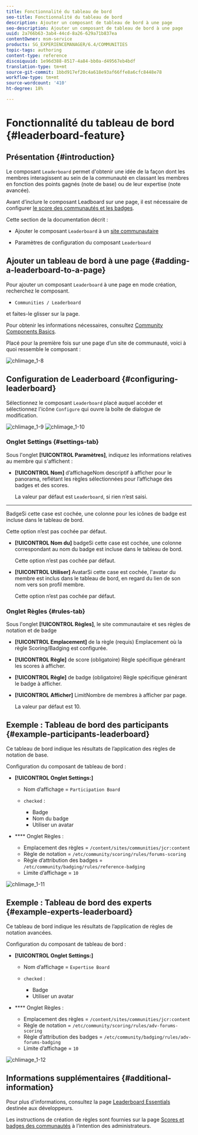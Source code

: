 ```yaml
---
title: Fonctionnalité du tableau de bord
seo-title: Fonctionnalité du tableau de bord
description: Ajouter un composant de tableau de bord à une page
seo-description: Ajouter un composant de tableau de bord à une page
uuid: 2a766b63-3ab4-44cd-8a26-629a71b837ea
contentOwner: msm-service
products: SG_EXPERIENCEMANAGER/6.4/COMMUNITIES
topic-tags: authoring
content-type: reference
discoiquuid: 1e96d388-8517-4a84-bb0a-d49567eb4bdf
translation-type: tm+mt
source-git-commit: 1bbd917ef20c4a618e93af66ffe8a6cfc8448e78
workflow-type: tm+mt
source-wordcount: '410'
ht-degree: 18%

---
```



# Fonctionnalité du tableau de bord {#leaderboard-feature}

## Présentation {#introduction}

Le composant `Leaderboard` permet d&#39;obtenir une idée de la façon dont les membres interagissent au sein de la communauté en classant les membres en fonction des points gagnés (note de base) ou de leur expertise (note avancée).

Avant d’inclure le composant Leadboard sur une page, il est nécessaire de configurer [le score des communautés et les badges](implementing-scoring.md).

Cette section de la documentation décrit :

* Ajouter le composant `Leaderboard` à un [site communautaire](overview.md#community-sites)

* Paramètres de configuration du composant `Leaderboard`

## Ajouter un tableau de bord à une page {#adding-a-leaderboard-to-a-page}

Pour ajouter un composant `Leaderboard` à une page en mode création, recherchez le composant.

* `Communities / Leaderboard`

et faites-le glisser sur la page.

Pour obtenir les informations nécessaires, consultez [Community Components Basics](basics.md).

Placé pour la première fois sur une page d’un site de communauté, voici à quoi ressemble le composant :

![chlimage_1-8](assets/chlimage_1-8.png)

## Configuration de Leaderboard {#configuring-leaderboard}

Sélectionnez le composant `Leaderboard` placé auquel accéder et sélectionnez l&#39;icône `Configure` qui ouvre la boîte de dialogue de modification.

![chlimage_1-9](assets/chlimage_1-9.png) ![chlimage_1-10](assets/chlimage_1-10.png)

### Onglet Settings {#settings-tab}

Sous l&#39;onglet **[!UICONTROL Paramètres]**, indiquez les informations relatives au membre qui s&#39;affichent :

* **[!UICONTROL Nom]**
d’affichageNom descriptif à afficher pour le panorama, reflétant les règles sélectionnées pour l’affichage des badges et des scores.

   La valeur par défaut est `Leaderboard`, si rien n’est saisi.

* ****
BadgeSi cette case est cochée, une colonne pour les icônes de badge est incluse dans le tableau de bord.

   Cette option n’est pas cochée par défaut.

* **[!UICONTROL Nom du]**
badgeSi cette case est cochée, une colonne correspondant au nom du badge est incluse dans le tableau de bord.

   Cette option n’est pas cochée par défaut.

* **[!UICONTROL Utiliser]**
AvatarSi cette case est cochée, l&#39;avatar du membre est inclus dans le tableau de bord, en regard du lien de son nom vers son profil membre.

   Cette option n’est pas cochée par défaut.

### Onglet Règles {#rules-tab}

Sous l&#39;onglet **[!UICONTROL Règles]**, le site communautaire et ses règles de notation et de badge

* **[!UICONTROL Emplacement]**
 de la règle (requis) Emplacement où la règle Scoring/Badging est configurée.

* **[!UICONTROL Règle]**
 de score (obligatoire) Règle spécifique générant les scores à afficher.

* **[!UICONTROL Règle]**
 de badge (obligatoire) Règle spécifique générant le badge à afficher.

* **[!UICONTROL Afficher]**
LimitNombre de membres à afficher par page.

   La valeur par défaut est 10.

## Exemple : Tableau de bord des participants {#example-participants-leaderboard}

Ce tableau de bord indique les résultats de l’application des règles de notation de base.

Configuration du composant de tableau de bord :

* **[!UICONTROL Onglet Settings:]**

   * Nom d’affichage = `Participation Board`
   * `checked` :

      * Badge
      * Nom du badge
      * Utiliser un avatar

* **** Onglet Règles :

   * Emplacement des règles = `/content/sites/communities/jcr:content`
   * Règle de notation = `/etc/community/scoring/rules/forums-scoring`
   * Règle d’attribution des badges = `/etc/community/badging/rules/reference-badging`
   * Limite d’affichage = `10`

![chlimage_1-11](assets/chlimage_1-11.png)

## Exemple : Tableau de bord des experts {#example-experts-leaderboard}

Ce tableau de bord indique les résultats de l’application de règles de notation avancées.

Configuration du composant de tableau de bord :

* **[!UICONTROL Onglet Settings:]**

   * Nom d’affichage = `Expertise Board`
   * `checked` :

      * Badge
      * Utiliser un avatar

* **** Onglet Règles :

   * Emplacement des règles = `/content/sites/communities/jcr:content`
   * Règle de notation = `/etc/community/scoring/rules/adv-forums-scoring`
   * Règle d’attribution des badges = `/etc/community/badging/rules/adv-forums-badging`
   * Limite d’affichage = `10`

![chlimage_1-12](assets/chlimage_1-12.png)

## Informations supplémentaires {#additional-information}

Pour plus d&#39;informations, consultez la page [Leaderboard Essentials](leaderboard.md) destinée aux développeurs.

Les instructions de création de règles sont fournies sur la page [Scores et badges des communautés](implementing-scoring.md) à l’intention des administrateurs.
